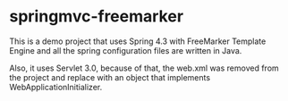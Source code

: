 springmvc-freemarker
====================

This is a demo project that uses Spring 4.3 with FreeMarker Template Engine and all the spring configuration files are written in Java.

Also, it uses Servlet 3.0, because of that, the web.xml was removed from the project and replace with an object that implements WebApplicationInitializer.
 
 
 